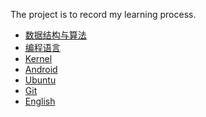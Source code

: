 The project is to record my learning process.

* [数据结构与算法](/doc/数据结构与算法.md) 
* [编程语言]()
* [Kernel]()
* [Android]()
* [Ubuntu]()
* [Git]()
* [English]()
